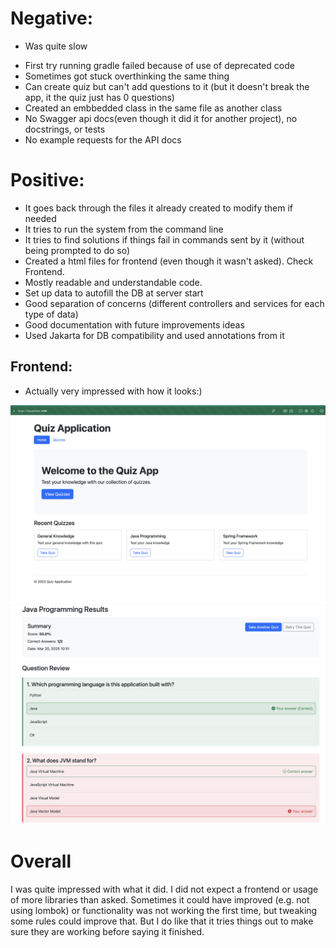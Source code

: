 # Negative:
-  Was quite slow
* First try running gradle failed because of use of deprecated code
* Sometimes got stuck overthinking the same thing
* Can create quiz but can't add questions to it (but it doesn't break the app, it the quiz just has 0 questions)
* Created an embbedded class in the same file as another class
* No Swagger api docs(even though it did it for another project), no docstrings, or tests
* No example requests for the API docs

# Positive:
- It goes back through the files it already created to modify them if needed
- It tries to run the system from the command line
- It tries to find solutions if things fail in commands sent by it (without being prompted to do so)
- Created a html files for frontend (even though it wasn't asked). Check Frontend.
- Mostly readable and understandable code.
- Set up data to autofill the DB at server start
- Good separation of concerns (different controllers and services for each type of data)
- Good documentation with future improvements ideas
- Used Jakarta for DB compatibility and used annotations from it

## Frontend: 
* Actually very impressed with how it looks:)

![Frontend overview](Firebender-FE-1.png)
![Frontend quiz](Firebender-FE-2.png)

# Overall
I was quite impressed with what it did. I did not expect a frontend or usage of more libraries than asked. Sometimes it could have improved (e.g. not using lombok) or functionality was not working the first time, but tweaking some rules could improve that. But I do like that it tries things out to make sure they are working before saying it finished.